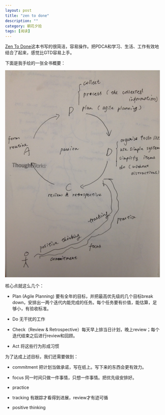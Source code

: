 ```yaml
---
layout: post
title: "zen to done"
description: ""
category: 朝花夕拾
tags: [阅读]
---
```


[Zen To Done](http://book.douban.com/subject/3296364/)这本书写的很简洁，容易操作。把PDCA和学习、生活、工作有效地结合了起来，感觉比GTD容易上手。

下面是我手绘的一张全书概要：

<img src="/assets/images/zen-to-done.jpg" alt="" width="640">

核心点就这么几个：

* Plan (Agile Planning) 要有全年的目标，并把最高优先级的几个目标break down，安排出一两个迭代内能完成的任务。每个任务要有价值，能估算，足够小，有验收标准。

* Do 无干扰的工作

* Check（Review & Retrospective）每天早上排当日计划，晚上review；每个迭代结束之后进行review和回顾。

* Act 将这些行为形成习惯


为了达成上述目标，我们还需要做到：

* commitment 把计划当做承诺，写在纸上。写下来的东西会更有效力。

* focus 同一时间只做一件事情，只想一件事情。把优先级安排好。

* practice

* tracking 有跟踪才看得到进展，review才有迹可循

* positive thinking
